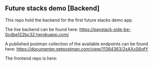 ## Future stacks demo [Backend]

This repo hold the backend for the first future stacks demo app.

The live backend can be found here:
https://paystack-side-be-0cdbe122bc32.herokuapp.com/

A published postman collection of the available endpoints can be found here:
https://documenter.getpostman.com/view/11384363/2sAXxS6qfY

The frontend repo is here:
